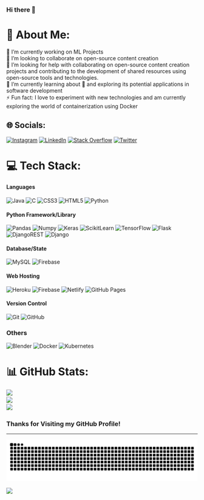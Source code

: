 ### Hi there 👋

# 💫 About Me:

🔭 I’m currently working on ML Projects<br>👯 I’m looking to collaborate on open-source content creation<br>🤝 I’m looking for help with collaborating on open-source content creation projects and contributing to the development of shared resources using open-source tools and technologies.<br>🌱 I’m currently learning about 🐳 and exploring its potential applications in software development<br>⚡ Fun fact: I love to experiment with new technologies and am currently exploring the world of containerization using Docker

## 🌐 Socials:

[![Instagram](https://img.shields.io/badge/Instagram-%23E4405F.svg?logo=Instagram&logoColor=white)](https://instagram.com/sumitdey9090) [![LinkedIn](https://img.shields.io/badge/LinkedIn-%230077B5.svg?logo=linkedin&logoColor=white)](https://linkedin.com/in/sumit-dey-459426222) [![Stack Overflow](https://img.shields.io/badge/-Stackoverflow-FE7A16?logo=stack-overflow&logoColor=white)](https://stackoverflow.com/users/21172035) [![Twitter](https://img.shields.io/badge/Twitter-%231DA1F2.svg?logo=Twitter&logoColor=white)](https://twitter.com/SumitDe44702558)

# 💻 Tech Stack:

#### Languages

![Java](https://img.shields.io/badge/java-%23ED8B00.svg?style=flat&logo=java&logoColor=white)
![C](https://img.shields.io/badge/c-000?style=for-the-badge&logo=c&logoColor=white)
![CSS3](https://img.shields.io/badge/css3-%231572B6.svg?style=flat&logo=css3&logoColor=white)
![HTML5](https://img.shields.io/badge/-HTML5-000?style=for-the-badge&logo=html5)
![Python](https://img.shields.io/badge/python-3670A0?style=flat&logo=python&logoColor=ffdd54)

#### Python Framework/Library

![Pandas](https://img.shields.io/badge/pandas-%23150458.svg?style=flat&logo=pandas&logoColor=white)
![Numpy](https://img.shields.io/badge/-Numpy-000?style=for-the-badge&logo=numpy)
![Keras](https://img.shields.io/badge/Keras-%23D00000.svg?style=flat&logo=Keras&logoColor=white)
![ScikitLearn](https://img.shields.io/badge/-Scikit_Learn-000?style=for-the-badge&logo=scikit-learn)
![TensorFlow](https://img.shields.io/badge/TensorFlow-%23FF6F00.svg?style=flat&logo=TensorFlow&logoColor=white)
![Flask](https://img.shields.io/badge/-flask-000?style=for-the-badge&logo=flask)
![DjangoREST](https://img.shields.io/badge/DJANGO-REST-ff1709?style=flat&logo=django&logoColor=white&color=ff1709&labelColor=gray)
![Django](https://img.shields.io/badge/-DJANGO-000?style=for-the-badge&logo=django)

#### Database/State

![MySQL](https://img.shields.io/badge/mysql-%2300f.svg?style=flat&logo=mysql&logoColor=white)
![Firebase](https://img.shields.io/badge/-Firebase-000?style=for-the-badge&logo=firebase)

#### Web Hosting

![Heroku](https://img.shields.io/badge/heroku-%23430098.svg?style=flat&logo=heroku&logoColor=white)
![Firebase](https://img.shields.io/badge/-Firebase-000?style=for-the-badge&logo=firebase)
![Netlify](https://img.shields.io/badge/netlify-%23000000.svg?style=flat&logo=netlify&logoColor=#00C7B7)
![GitHub Pages](https://img.shields.io/badge/-GitHub%20Pages-000?style=for-the-badge&logo=github)

#### Version Control

![Git](https://img.shields.io/badge/-Git-000?style=flat&logo=git&logoColor=oran)
![GitHub](https://img.shields.io/badge/-GitHub-000?style=for-the-badge&logo=github)

### Others

![Blender](https://img.shields.io/badge/blender-%23F5792A.svg?style=flat&logo=blender&logoColor=white)
![Docker](https://img.shields.io/badge/-docker-004?style=for-the-badge&logo=docker)
![Kubernetes](https://img.shields.io/badge/kubernetes-%23326ce5.svg?style=flat&logo=kubernetes&logoColor=white)

# 📊 GitHub Stats:

![](https://github-readme-stats.vercel.app/api?username=TripleteSumit&theme=radical&hide_border=true&include_all_commits=true&count_private=true)<br/>
![](https://github-readme-streak-stats.herokuapp.com/?user=TripleteSumit&theme=radical&hide_border=true)<br/>
![](https://github-readme-stats.vercel.app/api/top-langs/?username=TripleteSumit&theme=radical&hide_border=true&include_all_commits=true&count_private=true&layout=compact)

### Thanks for Visiting my GitHub Profile!

---
<p align="center">
<img src="https://github.com/TripleteSumit/TripleteSumit/blob/output/github-contribution-grid-snake.svg">
</p>

[![](https://visitcount.itsvg.in/api?id=TripleteSumit&icon=5&color=7)](https://visitcount.itsvg.in)

